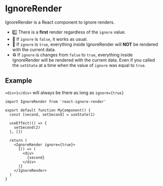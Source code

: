 # IgnoreRender

IgnoreRender is a React component to ignore renders.

- :one: There is a **first** render regardless of the `ignore` value.
- :red_circle: If `ignore` is `false`, it works as usual.
- :large_blue_circle: If `ignore` is `true`, everything inside IgnoreRender will **NOT** be rendered with the current data.
- :recycle: If `ignore` is changes from `false` to `true`, everything inside IgnoreRender will be rendered with the current data. Even if you called the `setState` at a time when the value of `ignore` was equal to `true`.

## Example

`<div>1</div>` will always be there as long as `ignore={true}`

```tsx
import IgnoreRender from 'react-ignore-render'

export default function MyComponent() {
  const [second, setSecond] = useState(1)

  useEffect(() => {
    setSecond(2)
  }, [])

  return (
    <IgnoreRender ignore={true}>
      {() => (
        <div>
          {second}
        </div>
      )}
    </IgnoreRender>
  )
}
```

